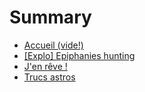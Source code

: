 # Summary

* [Accueil \(vide!\)](README.md)
* [\[Explo\] Epiphanies hunting](exploration-oracle.md)
* [J'en rêve !](012-idees.md)
* [Trucs astros](007-esoterique.md)

